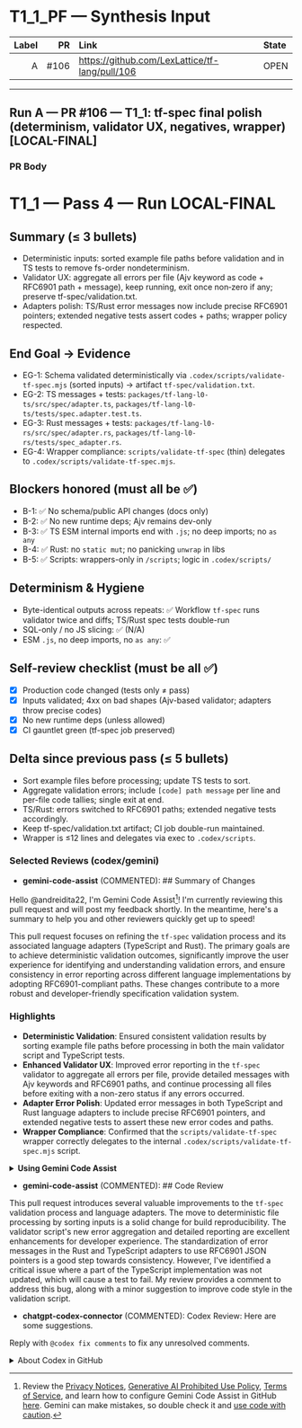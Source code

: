 # T1_1_PF — Synthesis Input

| Label | PR | Link | State |
|--:|--:|:--|:-----|
| A | #106 | https://github.com/LexLattice/tf-lang/pull/106 | OPEN |

---

## Run A — PR #106 — T1_1: tf-spec final polish (determinism, validator UX, negatives, wrapper) [LOCAL-FINAL]

### PR Body

# T1_1 — Pass 4 — Run LOCAL-FINAL

## Summary (≤ 3 bullets)
- Deterministic inputs: sorted example file paths before validation and in TS tests to remove fs-order nondeterminism.
- Validator UX: aggregate all errors per file (Ajv keyword as code + RFC6901 path + message), keep running, exit once non‑zero if any; preserve tf-spec/validation.txt.
- Adapters polish: TS/Rust error messages now include precise RFC6901 pointers; extended negative tests assert codes + paths; wrapper policy respected.

## End Goal → Evidence
- EG-1: Schema validated deterministically via `.codex/scripts/validate-tf-spec.mjs` (sorted inputs) → artifact `tf-spec/validation.txt`.
- EG-2: TS messages + tests: `packages/tf-lang-l0-ts/src/spec/adapter.ts`, `packages/tf-lang-l0-ts/tests/spec.adapter.test.ts`.
- EG-3: Rust messages + tests: `packages/tf-lang-l0-rs/src/spec/adapter.rs`, `packages/tf-lang-l0-rs/tests/spec_adapter.rs`.
- EG-4: Wrapper compliance: `scripts/validate-tf-spec` (thin) delegates to `.codex/scripts/validate-tf-spec.mjs`.

## Blockers honored (must all be ✅)
- B-1: ✅ No schema/public API changes (docs only)
- B-2: ✅ No new runtime deps; Ajv remains dev-only
- B-3: ✅ TS ESM internal imports end with `.js`; no deep imports; no `as any`
- B-4: ✅ Rust: no `static mut`; no panicking `unwrap` in libs
- B-5: ✅ Scripts: wrappers-only in `/scripts`; logic in `.codex/scripts/`

## Determinism & Hygiene
- Byte-identical outputs across repeats: ✅ Workflow `tf-spec` runs validator twice and diffs; TS/Rust spec tests double-run
- SQL-only / no JS slicing: ✅ (N/A)
- ESM `.js`, no deep imports, no `as any`: ✅

## Self-review checklist (must be all ✅)
- [x] Production code changed (tests only ≠ pass)
- [x] Inputs validated; 4xx on bad shapes (Ajv-based validator; adapters throw precise codes)
- [x] No new runtime deps (unless allowed)
- [x] CI gauntlet green (tf-spec job preserved)

## Delta since previous pass (≤ 5 bullets)
- Sort example files before processing; update TS tests to sort.
- Aggregate validation errors; include `[code] path message` per line and per-file code tallies; single exit at end.
- TS/Rust: errors switched to RFC6901 paths; extended negative tests accordingly.
- Keep tf-spec/validation.txt artifact; CI job double-run maintained.
- Wrapper is ≤12 lines and delegates via exec to `.codex/scripts`.

### Selected Reviews (codex/gemini)

- **gemini-code-assist** (COMMENTED): ## Summary of Changes

Hello @andreidita22, I'm Gemini Code Assist[^1]! I'm currently reviewing this pull request and will post my feedback shortly. In the meantime, here's a summary to help you and other reviewers quickly get up to speed!

This pull request focuses on refining the `tf-spec` validation process and its associated language adapters (TypeScript and Rust). The primary goals are to achieve deterministic validation outcomes, significantly improve the user experience for identifying and understanding validation errors, and ensure consistency in error reporting across different language implementations by adopting RFC6901-compliant paths. These changes contribute to a more robust and developer-friendly specification validation system.

### Highlights

* **Deterministic Validation**: Ensured consistent validation results by sorting example file paths before processing in both the main validator script and TypeScript tests.
* **Enhanced Validator UX**: Improved error reporting in the `tf-spec` validator to aggregate all errors per file, provide detailed messages with Ajv keywords and RFC6901 paths, and continue processing all files before exiting with a non-zero status if any errors occurred.
* **Adapter Error Polish**: Updated error messages in both TypeScript and Rust language adapters to include precise RFC6901 pointers, and extended negative tests to assert these new error codes and paths.
* **Wrapper Compliance**: Confirmed that the `scripts/validate-tf-spec` wrapper correctly delegates to the internal `.codex/scripts/validate-tf-spec.mjs` script.





<details>
<summary><b>Using Gemini Code Assist</b></summary>
<br>

The full guide for Gemini Code Assist can be found on our [documentation page](https://developers.google.com/gemini-code-assist/docs/review-github-code), here are some quick tips.

<b>Invoking Gemini</b>

You can request assistance from Gemini at any point in your pull request via creating an issue comment (i.e. comment on the pull request page) using either `/gemini <command>` or `@gemini-code-assist <command>`. Below is a summary of the supported commands.

Feature | Command | Description
--- | --- | ---
Code Review | `/gemini review` | Performs a code review for the current pull request in its current state.
Pull Request Summary | `/gemini summary` | Provides a summary of the current pull request in its current state.
Comment | @gemini-code-assist | Responds in comments when explicitly tagged, both in issue comments and review comments.
Help | `/gemini help` | Displays a list of available commands.

<b>Customization</b>

To customize Gemini Code Assist for GitHub experience, repository maintainers can create a configuration file and/or provide a custom code review style guide (such as PEP-8 for Python) by creating and adding files to a `.gemini/` folder in the base of the repository. Detailed instructions can be found [here](https://developers.google.com/gemini-code-assist/docs/customize-gemini-behavior-github).

<b>Limitations & Feedback</b>

Gemini Code Assist may make mistakes. Please leave feedback on any instances where its feedback is incorrect or counter productive. You can react with :thumbsup: and :thumbsdown: on @gemini-code-assist comments. If you're interested in giving your feedback about your experience with Gemini Code Assist for Github and other Google products, sign up [here](https://google.qualtrics.com/jfe/form/SV_2cyuGuTWsEw84yG).

<b>You can also get AI-powered code generation, chat, as well as code reviews directly in the IDE at no cost with the [Gemini Code Assist IDE Extension](https://cloud.google.com/products/gemini/code-assist).</b>
</details>




[^1]: Review the [Privacy Notices](https://policies.google.com/privacy), [Generative AI Prohibited Use Policy](https://policies.google.com/terms/generative-ai/use-policy), [Terms of Service](https://policies.google.com/terms), and learn how to configure Gemini Code Assist in GitHub [here](https://developers.google.com/gemini-code-assist/docs/customize-gemini-behavior-github). Gemini can make mistakes, so double check it and [use code with caution](https://support.google.com/legal/answer/13505487).

- **gemini-code-assist** (COMMENTED): ## Code Review

This pull request introduces several valuable improvements to the `tf-spec` validation process and language adapters. The move to deterministic file processing by sorting inputs is a solid change for build reproducibility. The validator script's new error aggregation and detailed reporting are excellent enhancements for developer experience. The standardization of error messages in the Rust and TypeScript adapters to use RFC6901 JSON pointers is a good step towards consistency. However, I've identified a critical issue where a part of the TypeScript implementation was not updated, which will cause a test to fail. My review provides a comment to address this bug, along with a minor suggestion to improve code style in the validation script.
- **chatgpt-codex-connector** (COMMENTED): Codex Review: Here are some suggestions.

Reply with `@codex fix comments` to fix any unresolved comments.

<details> <summary>About Codex in GitHub</summary>

[Your team has set up Codex to review pull requests in this repo](http://chatgpt.com/codex/settings/general). Reviews are triggered when you open a pull request for review, mark a draft as ready, or comment "@codex review". If Codex has suggestions, it will comment; otherwise it will react with 👍.

Codex can also answer questions or update the PR. Try commenting "@codex fix this CI failure" or "@codex address that feedback".
</details>
